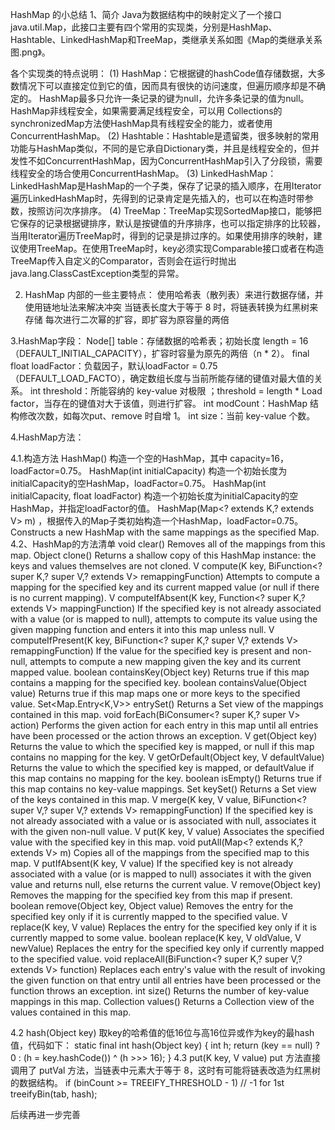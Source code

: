 HashMap 的小总结
1、简介
Java为数据结构中的映射定义了一个接口java.util.Map，此接口主要有四个常用的实现类，分别是HashMap、Hashtable、LinkedHashMap和TreeMap，类继承关系如图《Map的类继承关系图.png》。

各个实现类的特点说明：
(1) HashMap：它根据键的hashCode值存储数据，大多数情况下可以直接定位到它的值，因而具有很快的访问速度，但遍历顺序却是不确定的。 HashMap最多只允许一条记录的键为null，允许多条记录的值为null。HashMap非线程安全，如果需要满足线程安全，可以用 Collections的synchronizedMap方法使HashMap具有线程安全的能力，或者使用ConcurrentHashMap。
(2) Hashtable：Hashtable是遗留类，很多映射的常用功能与HashMap类似，不同的是它承自Dictionary类，并且是线程安全的，但并发性不如ConcurrentHashMap，因为ConcurrentHashMap引入了分段锁，需要线程安全的场合使用ConcurrentHashMap。
(3) LinkedHashMap：LinkedHashMap是HashMap的一个子类，保存了记录的插入顺序，在用Iterator遍历LinkedHashMap时，先得到的记录肯定是先插入的，也可以在构造时带参数，按照访问次序排序。
(4) TreeMap：TreeMap实现SortedMap接口，能够把它保存的记录根据键排序，默认是按键值的升序排序，也可以指定排序的比较器，当用Iterator遍历TreeMap时，得到的记录是排过序的。如果使用排序的映射，建议使用TreeMap。在使用TreeMap时，key必须实现Comparable接口或者在构造TreeMap传入自定义的Comparator，否则会在运行时抛出java.lang.ClassCastException类型的异常。

2. HashMap 内部的一些主要特点：
使用哈希表（散列表）来进行数据存储，并使用链地址法来解决冲突
当链表长度大于等于 8 时，将链表转换为红黑树来存储
每次进行二次幂的扩容，即扩容为原容量的两倍

3.HashMap字段：
Node[] table：存储数据的哈希表；初始长度 length = 16（DEFAULT_INITIAL_CAPACITY），扩容时容量为原先的两倍（n * 2）。
final float loadFactor：负载因子，默认loadFactor = 0.75（DEFAULT_LOAD_FACTO），确定数组长度与当前所能存储的键值对最大值的关系。
int threshold：所能容纳的 key-value 对极限 ；threshold = length * Load factor，当存在的键值对大于该值，则进行扩容。
int modCount：HashMap 结构修改次数，如每次put、remove 时自增 1。
int size：当前 key-value 个数。

4.HashMap方法：	
	
4.1.构造方法
	HashMap() 构造一个空的HashMap，其中 capacity=16， loadFactor=0.75。
	HashMap(int initialCapacity)  构造一个初始长度为initialCapacity的空HashMap，loadFactor=0.75。
	HashMap(int initialCapacity, float loadFactor) 构造一个初始长度为initialCapacity的空HashMap，并指定loadFactor的值。
	HashMap(Map<? extends K,? extends V> m) ，根据传入的Map子类初始构造一个HashMap，loadFactor=0.75。
	Constructs a new HashMap with the same mappings as the specified Map.
4.2、HashMap的方法清单
void	clear()
Removes all of the mappings from this map.
Object	clone()
	Returns a shallow copy of this HashMap instance: the keys and values themselves are not cloned.
V	compute(K key, BiFunction<? super K,? super V,? extends V> remappingFunction)
Attempts to compute a mapping for the specified key and its current mapped value (or null if there is no current mapping).
V	computeIfAbsent(K key, Function<? super K,? extends V> mappingFunction)
If the specified key is not already associated with a value (or is mapped to null), attempts to compute its value using the given mapping function and enters it into this map unless null.
V	computeIfPresent(K key, BiFunction<? super K,? super V,? extends V> remappingFunction)
If the value for the specified key is present and non-null, attempts to compute a new mapping given the key and its current mapped value.
boolean	containsKey(Object key)
Returns true if this map contains a mapping for the specified key.
boolean	containsValue(Object value)
Returns true if this map maps one or more keys to the specified value.
Set<Map.Entry<K,V>>	entrySet()
Returns a Set view of the mappings contained in this map.
void	forEach(BiConsumer<? super K,? super V> action)
Performs the given action for each entry in this map until all entries have been processed or the action throws an exception.
V	get(Object key)
Returns the value to which the specified key is mapped, or null if this map contains no mapping for the key.
V	getOrDefault(Object key, V defaultValue)
Returns the value to which the specified key is mapped, or defaultValue if this map contains no mapping for the key.
boolean	isEmpty()
Returns true if this map contains no key-value mappings.
Set<K>	keySet()
Returns a Set view of the keys contained in this map.
V	merge(K key, V value, BiFunction<? super V,? super V,? extends V> remappingFunction)
If the specified key is not already associated with a value or is associated with null, associates it with the given non-null value.
V	put(K key, V value)
Associates the specified value with the specified key in this map.
void	putAll(Map<? extends K,? extends V> m)
Copies all of the mappings from the specified map to this map.
V	putIfAbsent(K key, V value)
If the specified key is not already associated with a value (or is mapped to null) associates it with the given value and returns null, else returns the current value.
V	remove(Object key)
Removes the mapping for the specified key from this map if present.
boolean	remove(Object key, Object value)
Removes the entry for the specified key only if it is currently mapped to the specified value.
V	replace(K key, V value)
Replaces the entry for the specified key only if it is currently mapped to some value.
boolean	replace(K key, V oldValue, V newValue)
Replaces the entry for the specified key only if currently mapped to the specified value.
void	replaceAll(BiFunction<? super K,? super V,? extends V> function)
Replaces each entry's value with the result of invoking the given function on that entry until all entries have been processed or the function throws an exception.
int	size()
Returns the number of key-value mappings in this map.
Collection<V>	values()
Returns a Collection view of the values contained in this map.

4.2 hash(Object key)
    取key的哈希值的低16位与高16位异或作为key的最hash值，代码如下：
    static final int hash(Object key) {
        int h;
        return (key == null) ? 0 : (h = key.hashCode()) ^ (h >>> 16);
    }
4.3 put(K key, V value)
   put 方法直接调用了 putVal 方法，当链表中元素大于等于 8，这时有可能将链表改造为红黑树的数据结构。
   	if (binCount >= TREEIFY_THRESHOLD - 1) // -1 for 1st
               treeifyBin(tab, hash);
	       
	       
后续再进一步完善
